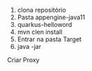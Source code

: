 1. clona repositório
2. Pasta appengine-java11
3. quarkus-helloword
4. mvn clen install
5. Entrar na pasta Target
6. java -jar <NOME DO ARTEFATO>

Criar Proxy
